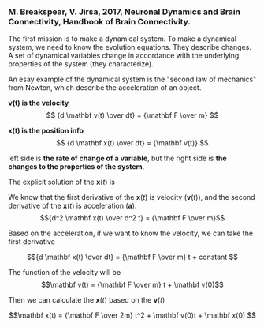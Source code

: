 
### M. Breakspear, V. Jirsa, 2017, Neuronal Dynamics and Brain Connectivity, Handbook of Brain Connectivity. 

The first mission is to make a dynamical system. To make a dynamical system, we need to know the evolution equations. They describe changes. A set of dynamical variables change in accordance with the underlying properties of the system (they characterize).

An esay example of the dynamical system is the "second law of mechanics" from Newton, which describe the acceleration of an object. 

**v(t) is the velocity**
$$ {d \mathbf v(t) \over dt} = {\mathbf F \over m} $$ 

**x(t) is the position info**
$$ {d \mathbf x(t) \over dt} = {\mathbf v(t)} $$ 

left side is **the rate of change of a variable**, but the right side is **the changes to the properties of the system**.

The explicit solution of the $\mathbf x(t)$ is

We know that the first derivative of the $\mathbf x(t)$ is velocity ($\mathbf v(t)$), and the second derivative of the $\mathbf x(t)$ is acceleration ($\mathbf a$).
$${d^2 \mathbf x(t) \over d^2 t} = {\mathbf F \over m}$$

Based on the acceleration, if we want to know the velocity, we can take the first derivative

$${d \mathbf x(t) \over dt} = {\mathbf F \over m} t + constant $$

The function of the velocity will be
$$\mathbf v(t) = {\mathbf F \over m} t + \mathbf v(0)$$

Then we can calculate the $\mathbf x(t)$ based on the $\mathbf v(t)$

$$\mathbf x(t) = {\mathbf F \over 2m} t^2 + \mathbf v(0)t + \mathbf x(0) $$

